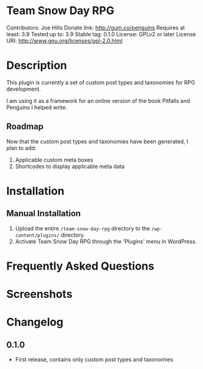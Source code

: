Team Snow Day RPG
=================
Contributors:      Joe Hills
Donate link:       http://gum.co/penguins
Requires at least: 3.9
Tested up to:      3.9
Stable tag:        0.1.0
License:           GPLv2 or later
License URI:       http://www.gnu.org/licenses/gpl-2.0.html


Description
===========
This plugin is currently a set of custom post types and taxonomies for RPG development.

I am using it as a framework for an online version of the book Pitfalls and Penguins I helped write.

Roadmap
-------
Now that the custom post types and taxonomies have been generated, I plan to add:
1. Applicable custom meta boxes
2. Shortcodes to display applicable meta data


Installation
============
Manual Installation
-------------------

1. Upload the entire `/team-snow-day-rpg` directory to the `/wp-content/plugins/` directory.
2. Activate Team Snow Day RPG through the 'Plugins' menu in WordPress.

Frequently Asked Questions
==========================


Screenshots
===========

Changelog
=========

0.1.0
-----
* First release, contains only custom post types and taxonomies

